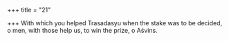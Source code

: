 +++
title = "21"

+++
With which you helped Trasadasyu when the stake was to be
decided, o men,
with those help us, to win the prize, o Aśvins.